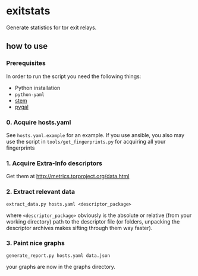 # exitstats #

Generate statistics for tor exit relays.

## how to use ##

### Prerequisites ###

In order to run the script you need the following things:

* Python installation
* `python-yaml`
* [stem](https://stem.torproject.org/)
* [pygal](https://github.com/Kozea/pygal)

### 0. Acquire hosts.yaml ###

See `hosts.yaml.example` for an example. If you use ansible, you also may use the
script in `tools/get_fingerprints.py` for acquiring all your fingerprints

### 1. Acquire Extra-Info descriptors ###

Get them at <http://metrics.torproject.org/data.html>

### 2. Extract relevant data ###

`extract_data.py hosts.yaml <descriptor_package>`

where `<descriptor_package>` obviously is the absolute or relative (from your working
directory) path to the descriptor file (or folders, unpacking the descriptor archives
makes sifting through them way faster).

### 3. Paint nice graphs ###

`generate_report.py hosts.yaml data.json`

your graphs are now in the graphs directory.
